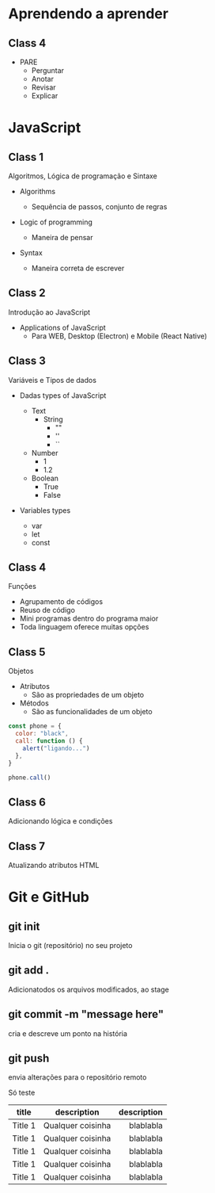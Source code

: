 # Aprendendo a aprender

## Class 4

- PARE
  - Perguntar
  - Anotar
  - Revisar
  - Explicar

# JavaScript

## Class 1

Algoritmos, Lógica de programação e Sintaxe

- Algorithms

  - Sequência de passos, conjunto de regras

- Logic of programming

  - Maneira de pensar

- Syntax
  - Maneira correta de escrever

## Class 2

Introdução ao JavaScript

- Applications of JavaScript
  - Para WEB, Desktop (Electron) e Mobile (React Native)

## Class 3

Variáveis e Tipos de dados

- Dadas types of JavaScript

  - Text
    - String
      - ""
      - ''
      - ``
  - Number
    - 1
    - 1.2
  - Boolean
    - True
    - False

- Variables types
  - var
  - let
  - const

## Class 4

Funções

- Agrupamento de códigos
- Reuso de código
- Mini programas dentro do programa maior
- Toda linguagem oferece muitas opções

## Class 5

Objetos

- Atributos
  - São as propriedades de um objeto
- Métodos
  - São as funcionalidades de um objeto

```javascript
const phone = {
  color: "black",
  call: function () {
    alert("ligando...")
  },
}

phone.call()
```

## Class 6

Adicionando lógica e condições

## Class 7

Atualizando atributos HTML

# Git e GitHub

## git init

Inicia o git (repositório) no seu projeto

## git add .

Adicionatodos os arquivos modificados, ao stage

## git commit -m "message here"

cria e descreve um ponto na história

## git push

envia alterações para o repositório remoto

Só teste

<!-- alt + shift + f -->

| title   |    description    | description |
| ------- | :---------------: | ----------: |
| Title 1 | Qualquer coisinha |   blablabla |
| Title 1 | Qualquer coisinha |   blablabla |
| Title 1 | Qualquer coisinha |   blablabla |
| Title 1 | Qualquer coisinha |   blablabla |
| Title 1 | Qualquer coisinha |   blablabla |
